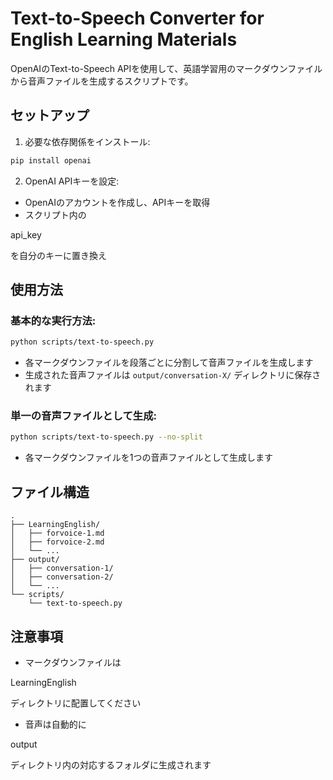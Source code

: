 # Text-to-Speech Converter for English Learning Materials

OpenAIのText-to-Speech APIを使用して、英語学習用のマークダウンファイルから音声ファイルを生成するスクリプトです。

## セットアップ

1. 必要な依存関係をインストール:
```bash
pip install openai
```

2. OpenAI APIキーを設定:
- OpenAIのアカウントを作成し、APIキーを取得
- スクリプト内の 

api_key

 を自分のキーに置き換え

## 使用方法

### 基本的な実行方法:
```bash
python scripts/text-to-speech.py
```
- 各マークダウンファイルを段落ごとに分割して音声ファイルを生成します
- 生成された音声ファイルは `output/conversation-X/` ディレクトリに保存されます

### 単一の音声ファイルとして生成:

```bash
python scripts/text-to-speech.py --no-split
```
- 各マークダウンファイルを1つの音声ファイルとして生成します

## ファイル構造

```
.
├── LearningEnglish/
│   ├── forvoice-1.md
│   ├── forvoice-2.md
│   └── ...
├── output/
│   ├── conversation-1/
│   ├── conversation-2/
│   └── ...
└── scripts/
    └── text-to-speech.py
```

## 注意事項

- マークダウンファイルは 

LearningEnglish

 ディレクトリに配置してください
- 音声は自動的に 

output

 ディレクトリ内の対応するフォルダに生成されます